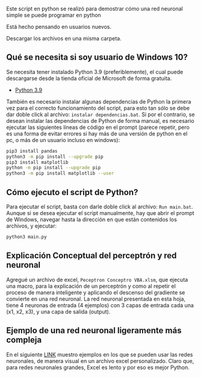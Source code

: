 Este script en python se realizó para demostrar cómo una red neuronal simple se puede programar en python

Está hecho pensando en usuarios nuevos.

Descargar los archivos en una misma carpeta.

## Qué se necesita si soy usuario de Windows 10?

Se necesita tener instalado Python 3.9 (preferiblemente), el cual puede descargarse desde la tienda oficial de Microsoft de forma gratuita.

- [Python 3.9](https://www.microsoft.com/store/productId/9P7QFQMJRFP7)


También es necesario instalar algunas dependencias de Python la primera vez para el correcto funcionamiento del script, para esto tan sólo se debe dar doble click al archivo: `instalar dependencias.bat`. Si por el contrario, se desean instalar las dependencias de Python de forma manual, es necesario ejecutar las siguientes líneas de código en el prompt (parece repetir, pero es una forma de evitar errores si hay más de una versión de python en el pc, o más de un usuario incluso en windows):

```sh
pip3 install pandas
python3 -m pip install --upgrade pip
pip3 install matplotlib
python -m pip install --upgrade pip
python3 -m pip install matplotlib --user
```

## Cómo ejecuto el script de Python?
 
Para ejecutar el script, basta con darle doble click al archivo: `Run main.bat`. Aunque si se desea ejecutar el script manualmente, hay que abrir el prompt de Windows, navegar hasta la dirección en que están contenidos los archivos, y ejecutar:

```sh
python3 main.py
```

## Explicación Conceptual del perceptrón y red neuronal
 
Agregué un archivo de excel, `Peceptron Conceptro VBA.xlsm`, que ejecuta una macro, para la explicación de un perceptrón y como al repetir el proceso de manera inteligente y aplicando el descenso del gradiente se convierte en una red neuronal. La red neuronal presentada en esta hoja, tiene 4 neuronas de entrada (4 ejemplos) con 3 capas de entrada cada una (x1, x2, x3), y una capa de salida (output).

## Ejemplo de una red neuronal ligeramente más compleja
En el siguiente [LINK](https://youtu.be/MYHWuuA_XcQ?t=616) muestro ejemplos en los que se pueden usar las redes neuronales, de manera visual en un archivo excel personalizado. Claro que, para redes neuronales grandes, Excel es lento y por eso es mejor Python.
